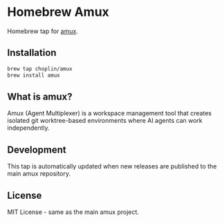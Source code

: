 # Homebrew Amux

Homebrew tap for [amux](https://github.com/choplin/amux).

## Installation

```bash
brew tap choplin/amux
brew install amux
```

## What is amux?

Amux (Agent Multiplexer) is a workspace management tool that creates isolated git worktree-based environments where AI agents can work independently.

## Development

This tap is automatically updated when new releases are published to the main amux repository.

## License

MIT License - same as the main amux project.